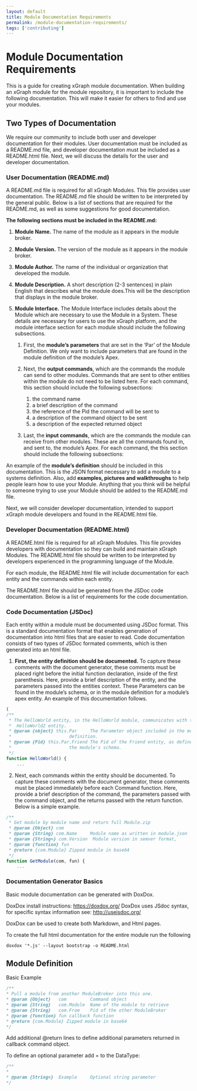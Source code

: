 ```yaml
---
layout: default
title: Module Documentation Requirements
permalink: /module-documentation-requirements/
tags: ['contributing']
---
```

# Module Documentation Requirements

This is a guide for creating xGraph module documentation. When building an xGraph module for the module 
repository, it is important to include the following documentation. This will make it easier for others to 
find and use your modules.

## Two Types of Documentation
We require our community to include both user and developer documentation for their modules. User 
documentation must be included as a README.md file, and developer documentation must be included as a
 README.html file. Next, we will discuss the details for the user and developer documentation.

### User Documentation (README.md)
A README.md file is required for all xGraph Modules. This file provides user documentation. The README.md 
file should be written to be interpreted by the general public. Below is a list of sections that are required 
for the README.md, as well as some suggestions for good documentation.

**The following sections must be included in the README.md:**

1. **Module Name.** The name of the module as it appears in the module broker.

2. **Module Version.** The version of the module as it appears in the module broker.

3. **Module Author.** The name of the individual or organization that developed the module.

4. **Module Description.**  A short description (2-3 sentences) in plain English that describes what the 
module does.This will be the description that displays in the module broker.

5. **Module Interface.** The Module Interface includes details about the Module which are necessary to use 
the Module in a System. These details are necessary for users to use the xGraph platform, and the module 
interface section for each module should include the following subsections. 

    1. First, the **module’s parameters** that are set in the ‘Par’ of the Module Definition. We only want to 
    include parameters that are found in the module definition of the module’s Apex. 
    2. Next, the **output commands**, which are the commands the module can send to other modules. Commands 
       that are sent 
       to other entities within the module do not need to be listed here. For each command, this section 
       should include the following subsections: 
        
       1.  the command name 
       2.  a brief description of the command 
       3.  the reference of the Pid the command will be sent to
       4.  a description of the command object to be sent
       5.  a description of the expected returned object
    
    3. Last, the **input commands**, which are the commands the module can receive from other modules. These 
       are all the commands found in, and sent to, the module’s Apex. For each command, the this section 
       should include the following subsections: 



An example of the **module’s definition** should be included in this documentation. This is the JSON format 
necessary to add a module to a systems definition. Also, add **examples, pictures and walkthroughs** to help 
people learn how to use your Module. Anything that you think will be helpful to someone trying to use your 
Module should be added to the README.md file.

Next, we will consider developer documentation, intended to support xGraph module developers and found in the 
README.html file.

### Developer Documentation (README.html)

A README.html file is required for all xGraph Modules. This file provides developers with documentation so 
they can build and maintain xGraph Modules. The README.html file should be written to be interpreted by 
developers experienced in the programming language of the Module. 

For each module, the README.html file will include documentation for each entity and the commands within each 
entity.

The README.html file should be generated from the JSDoc code documentation. Below is a list of requirements 
for the code documentation. 

### Code Documentation (JSDoc)

Each entity within a module must be documented using JSDoc format. This is a standard documentation format 
that enables generation of documentation into html files that are easier to read. Code documentation consists 
of two types of JSDoc formated comments, which is then generated into an html file.

1. **First, the entity definition should be documented.** To capture these comments with the document 
generator, these comments must be placed right before the initial function declaration, inside of the first 
parenthesis. Here, provide a brief description of the entity, and the parameters passed into the entities 
context. These Parameters can be found in the module’s schema, or in the module definition for a module’s 
apex entity. An example of this documentation follows.

```javascript
(
/**
 * The HelloWorld entity, in the HelloWorld module, communicates with the    
 * 	HelloWorld2 entity. 
 * @param {object} this.Par     The Parameter object included in the module 
 * 						definition.
 * @param {Pid} this.Par.Friend The Pid of the Friend entity, as defined in 
 * 						the module's schema.
 */
function HelloWorld() {
	...
```

2. Next, each commands within the entity should be documented. To capture these comments with the document 
generator, these comments must be placed immediately before each Command function. Here, provide a brief 
description of the command, the parameters passed with the command object, and the returns passed with the 
return function. Below is a simple example.

```javascript
/**
 * Get module by module name and return full Module.zip
 * @param {Object} com
 * @param {String} com.Name  	Module name as written in module.json
 * @param {String=} com.Version  Module version in semver format,
 * @param {function} fun
 * @return {com.Module} Zipped module in base64
 */
function GetModule(com, fun) {
	...
```

### Documentation Generator Basics
Basic module documentation can be generated with DoxDox. 

DoxDox install instructions: https://doxdox.org/
DoxDox uses JSdoc syntax, for specific syntax information see: http://usejsdoc.org/

DoxDox can be used to create both Markdown, and Html pages. 

To create the full html documentation for the entire module run the following
```
doxdox '*.js' --layout bootstrap -o README.html
```

## Module Definition

Basic Example
```javascript
/**
* Pull a module from another ModuleBroker into this one.
* @param {Object} 	com 		Command object
* @param {String} 	com.Module 	Name of the module to retrieve
* @param {String} 	com.From 	Pid of the other ModuleBroker
* @param {function} fun callback function
* @return {com.Module} Zipped module in base64
*/

```
Add additional @return lines to define additional parameters returned in callback command object.

To define an optional parameter add = to the DataType:
```javascript
/**	 
* 
* @param {String=} 	Example     Optional string parameter
*/
 ```